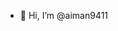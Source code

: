 - 👋 Hi, I’m @aiman9411

<!---
aiman9411/aiman9411 is a ✨ special ✨ repository because its `README.md` (this file) appears on your GitHub profile.
You can click the Preview link to take a look at your changes.
--->
